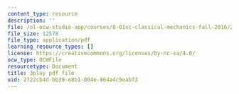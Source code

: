 ```yaml
---
content_type: resource
description: ''
file: /ol-ocw-studio-app/courses/8-01sc-classical-mechanics-fall-2016/2722cb4dbb39e8b1004e864a4c9eabf3_DSk8HTcB7x0.pdf
file_size: 12578
file_type: application/pdf
learning_resource_types: []
license: https://creativecommons.org/licenses/by-nc-sa/4.0/
ocw_type: OCWFile
resourcetype: Document
title: 3play pdf file
uid: 2722cb4d-bb39-e8b1-004e-864a4c9eabf3
---
```

